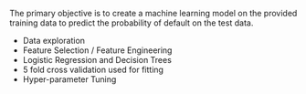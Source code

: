 The primary objective is to create a machine learning model on the provided training data to predict the probability of default on the test data.

- Data exploration
- Feature Selection / Feature Engineering
- Logistic Regression and Decision Trees
- 5 fold cross validation used for fitting
- Hyper-parameter Tuning
